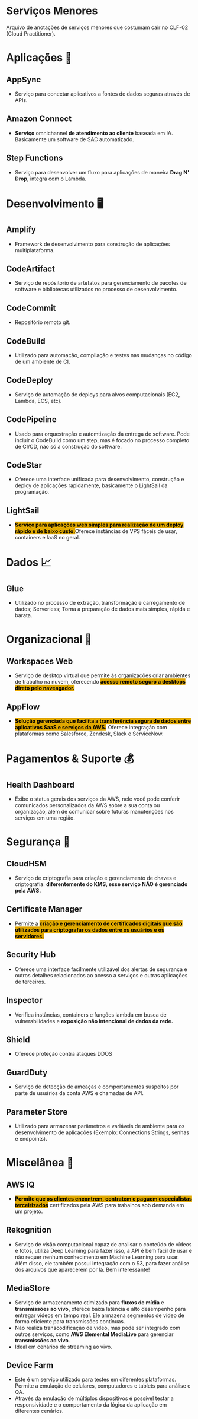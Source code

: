 # Serviços Menores
Arquivo de anotações de serviços menores que costumam cair no CLF-02 (Cloud Practitioner).

# Aplicações 📱
## AppSync
- Serviço para conectar aplicativos a fontes de dados seguras através de APIs.

## Amazon Connect
- **Serviço** omnichannel **de atendimento ao cliente** baseada em IA. Basicamente um software de SAC automatizado.

## Step Functions
- Serviço para desenvolver um fluxo para aplicações de maneira **Drag N' Drop**, integra com o Lambda.

# Desenvolvimento 🖥️

## Amplify
- Framework de desenvolvimento para construção de aplicações multiplataforma.

## CodeArtifact
- Serviço de repósitorio de artefatos para gerenciamento de pacotes de software e bibliotecas utilizados no processo de desenvolvimento.

## CodeCommit
- Repositório remoto git.

## CodeBuild
- Utilizado para automação, compilação e testes nas mudanças no código de um ambiente de CI.

## CodeDeploy
- Serviço de automação de deploys para alvos computacionais (EC2, Lambda, ECS, etc).

## CodePipeline
- Usado para orquestração e automtização da entrega de software. Pode incluir o CodeBuild como um step, mas é focado no processo completo de CI/CD, não só a construção do software.

## CodeStar
- Oferece uma interface unificada para desenvolvimento, construção e deploy de aplicações rapidamente, basicamente o LightSail da programação.

## LightSail
- <span style="background-color: #e0a800; color: black;font-weight:bold">Serviço para aplicações web simples para realização de um deploy rápido e de baixo custo.</span>Oferece instâncias de VPS fáceis de usar, containers e IaaS no geral.


# Dados 📈
## Glue
- Utilizado no processo de extração, transformação e carregamento de dados; Serverless; Torna a preparação de dados mais simples, rápida e barata.



# Organizacional 🏨
## Workspaces Web
- Serviço de desktop virtual que permite às organizações criar ambientes de trabalho na nuvem, oferecendo <span style="background-color: #e0a800; color: black;font-weight:bold">acesso remoto seguro a desktops direto pelo naveagador.</span>

## AppFlow
- <span style="background-color: #e0a800; color: black;font-weight:bold">Solução gerenciada que facilita a transferência segura de dados entre aplicativos SaaS e serviços da AWS.</span> Oferece integração com plataformas como Salesforce, Zendesk, Slack e ServiceNow.


# Pagamentos & Suporte 💰
## Health Dashboard
- Exibe o status gerais dos serviços da AWS, nele você pode conferir comunicados personalizados da AWS sobre a sua conta ou organização, além de comunicar sobre futuras manutenções nos serviços em uma região.


# Segurança 🔑
## CloudHSM
- Serviço de criptografia para criação e gerenciamento de chaves e criptografia. **diferentemente do KMS, esse serviço NÃO é gerenciado pela AWS.**

## Certificate Manager
- Permite a <span style="background-color: #e0a800; color: black;font-weight:bold">criação e gerenciamento de certificados digitais que são utilizados para criptografar os dados entre os usuários e os servidores.</span>

## Security Hub
- Oferece uma interface facilmente utilizável dos alertas de segurança e outros detalhes relacionados ao acesso a serviços e outras aplicações de terceiros.

## Inspector
- Verifica instâncias, containers e funções lambda em busca de vulnerabilidades e **exposição não intencional de dados da rede.**

## Shield
- Oferece proteção contra ataques DDOS

## GuardDuty
- Serviço de detecção de ameaças e comportamentos suspeitos por parte de usuários da conta AWS e chamadas de API.

## Parameter Store
- Utilizado para armazenar parâmetros e variáveis de ambiente para os desenvolvimento de aplicações (Exemplo: Connections Strings, senhas e endpoints).

# Miscelânea 👀
## AWS IQ
- <span style="background-color: #e0a800; color: black;font-weight:bold">Permite que os clientes encontrem, contratem e paguem especialistas terceirizados</span> certificados pela AWS para trabalhos sob demanda em um projeto.

## Rekognition
- Serviço de visão computacional capaz de analisar o conteúdo de vídeos e fotos, utiliza Deep Learning para fazer isso, a API é bem fácil de usar e não requer nenhum conhecimento em Machine Learning para usar. Além disso, ele também possui integração com o S3, para fazer análise dos arquivos que aparecerem por lá. Bem interessante!

## MediaStore
- Serviço de armazenamento otimizado para **fluxos de mídia** e **transmissões ao vivo**, oferece baixa latência e alto desempenho para entregar vídeos em tempo real. Ele armazena segmentos de vídeo de forma eficiente para transmissões contínuas. 
- Não realiza transcodificação de vídeo, mas pode ser integrado com outros serviços, como **AWS Elemental MediaLive** para gerenciar **transmissões ao vivo**.
- Ideal em cenários de streaming ao vivo.

## Device Farm
- Este é um serviço utilizado para testes em diferentes plataformas. Permite a emulação de celulares, computadores e tablets para análise e QA.
- Através da emulação de múltiplos dispositivos é possível testar a responsividade e o comportamento da lógica da aplicação em diferentes cenários.